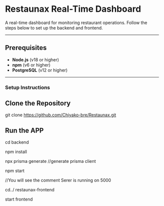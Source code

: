 # Restaunax Real-Time Dashboard

A real-time dashboard for monitoring restaurant operations. Follow the steps below to set up the backend and frontend.

---

## Prerequisites

- **Node.js** (v18 or higher)
- **npm** (v6 or higher)
- **PostgreSQL** (v12 or higher)

---

### Setup Instructions

## Clone the Repository

git clone https://github.com/Chiyako-bre/Restaunax.git


## Run the APP

cd backend

npm install

npx prisma generate
 //generate prisma client
 
npm start

 //You will see the comment Serer is running on 5000


cd../ restaunax-frontend

 start  frontend




    
